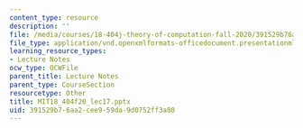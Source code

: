 ```yaml
---
content_type: resource
description: ''
file: /media/courses/18-404j-theory-of-computation-fall-2020/391529b76aa2cee959da9d0752ff3a80_MIT18_404f20_lec17.pptx
file_type: application/vnd.openxmlformats-officedocument.presentationml.presentation
learning_resource_types:
- Lecture Notes
ocw_type: OCWFile
parent_title: Lecture Notes
parent_type: CourseSection
resourcetype: Other
title: MIT18_404f20_lec17.pptx
uid: 391529b7-6aa2-cee9-59da-9d0752ff3a80
---
```

